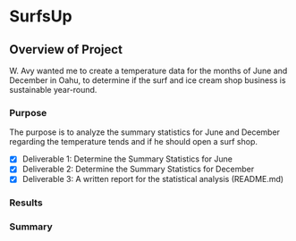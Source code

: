 # SurfsUp

## Overview of Project
W. Avy wanted me to create a temperature data for the months of June and December in Oahu, to determine if the surf and ice cream shop business is sustainable year-round.

### Purpose
The purpose is to analyze the summary statistics for June and December regarding the temperature tends and if he should open a surf shop. 

- [x] Deliverable 1: Determine the Summary Statistics for June
- [x] Deliverable 2: Determine the Summary Statistics for December
- [x] Deliverable 3: A written report for the statistical analysis (README.md)

### Results

### Summary